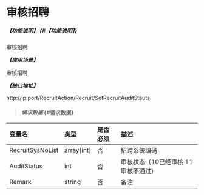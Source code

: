 # 审核招聘

##### _【功能说明】_ {#【功能说明】}

审核招聘

_**【应用场景】**_

审核招聘


_**【接口地址】**_

http://ip:port/RecruitAction/Recruit/SetRecruitAuditStauts

> #### _请求数据_ {#请求数据}

| 变量名 | 类型 | 是否必须 | 描述 |
| :--- | :--- | :--- | :--- |
| RecruitSysNoList |array[int] | 否 | 招聘系统编码|
| AuditStatus | int | 否 | 审核状态（10已经审核 11审核不通过）|
| Remark| string| 否 | 备注|









